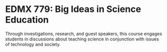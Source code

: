 # EDMX 779: Big Ideas in Science Education

Through investigations, research, and guest speakers, this course engages students in discussions about teaching science in conjunction with issues of technology and society.